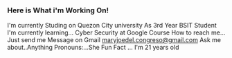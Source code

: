 ### Here is What i'm Working  On!

I'm currently Studing on Quezon City university As 3rd Year BSIT  Student
I'm currently learning... Cyber Security at Google Course
How to reach me... Just send me Message on Gmail maryjoedel.congreso@gmail.com
Ask me about..Anything
Pronouns:...She
Fun Fact ... I'm 21 years old  
